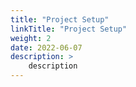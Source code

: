 ```yaml
---
title: "Project Setup"
linkTitle: "Project Setup"
weight: 2
date: 2022-06-07
description: >
    description
---
```

